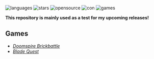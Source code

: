 ![languages](https://img.shields.io/github/languages/count/CheriBerrie/Berries-Scripts?color=red&label=Languages&logo=github&style=for-the-badge) ![stars](https://img.shields.io/github/stars/CheriBerrie/Berries-Scripts?color=critical&label=Stars&logo=github&style=for-the-badge) ![opensource](https://img.shields.io/badge/Open%20Source%3F-Sometimes-orange?style=for-the-badge&logo=github) ![con](https://img.shields.io/badge/Contributors-1-blue?style=for-the-badge&logo=github) ![games](https://img.shields.io/badge/Total%20Games-2-red?style=for-the-badge&logo=roblox)



**This repository is mainly used as a test for my upcoming releases!**


## Games

- [*Doomspire Brickbattle*](https://web.roblox.com/games/1215581239/Doomspire-Brickbattle)
- [*Blade Quest*](https://web.roblox.com/games/6494523288/SPACE-Blade-Quest)
